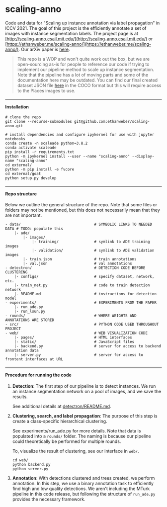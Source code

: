 # scaling-anno

Code and data for "Scaling up instance annotation via label propagation" in ICCV 2021. The goal of this project is the efficiently annotate a set of images with instance segmentation labels. The project page is at [http://scaling-anno.csail.mit.edu/](http://scaling-anno.csail.mit.edu/) or [https://ethanweber.me/scaling-anno/](https://ethanweber.me/scaling-anno/). Our arXiv paper is [here](https://arxiv.org/abs/2110.02277).

> This repo is a WOP and won't quite work out the box, but we are open-sourcing as-is for people to reference our code if trying to implement our pipeline method to scale up instance segmentation. Note that the pipeline has a lot of moving parts and some of the documentation here may be outdated. You can find our final created dataset JSON file [here](https://drive.google.com/drive/folders/1T8z-1jxWZclkSoWSIjgUNVzYmafy6LWr?usp=sharing) in the COCO format but this will require access to the Places images to use.

#### <hr> Installation

```
# clone the repo
git clone --recurse-submodules git@github.com:ethanweber/scaling-anno.git

# install dependencies and configure ipykernel for use with jupyter notebooks
conda create -n scaleade python=3.8.2
conda activate scaleade
pip install -r requirements.txt
python -m ipykernel install --user --name "scaling-anno" --display-name "scaling-anno"
cd external/
python -m pip install -e fvcore
cd external/goat
python setup.py develop
```

#### <hr> Repo structure

Below we outline the general structure of the repo. Note that some files or folders may not be mentioned, but this does not necessarily mean that they are not important.

```
- data/                                 # SYMBOLIC LINKS TO NEEDED DATA # TODO: populate this
    |- ade/
        |- images/
            |- training/                # symlink to ADE training images
            |- validation/              # symlink to ADE validation images
        |- train.json                   # train annotations
        |- val.json                     # val annotations
- detectron/                            # DETECTION CODE BEFORE CLUSTERING
    |- configs/                         # specify dataset, network, etc.
    |- train_net.py                     # code to train detection network
    |- README.md                        # instructions for detection model
- experiments/                          # EXPERIMENTS FROM THE PAPER
    |- run_ade.py
    |- run_lsun.py
- rounds/                               # WHERE WEIGHTS AND ANNOTATIONS ARE STORED
- src/                                  # PYTHON CODE USED THROUGHOUT PROJECT
- web/                                  # WEB VISUALIZATION CODE
    |- pages/                           # HTML interfaces
    |- static/                          # JavaScript files
    |- backend.py                       # server for access to backend annotation data
    |- server.py                        # server for access to frontent interfaces at URL
```

#### <hr> Procedure for running the code

1. **Detection**: The first step of our pipeline is to detect instances. We run an instance segmentation network on a pool of images, and we save the results.

   See additional details at [detectron/README.md](detectron/README.md).

2. **Clustering, search, and label propagation**: The purpose of this step is create a class-specific hierarchical clustering.

   See experiments/run_ade.py for more details. Note that data is populated into a `rounds/` folder. The naming is because our pipeline could theoretically be performed for multiple rounds.

   To, visualize the result of clustering, see our interface in `web/`.

   ```
   cd web/
   python backend.py
   python server.py
   ```

3. **Annotation**: With detections clustered and trees created, we perform annotation. In this step, we use a binary annotation task to efficiently find high and low quality detections. We aren't including the MTurk pipeline in this code release, but following the structure of `run_ade.py` provides the necessary framework.
